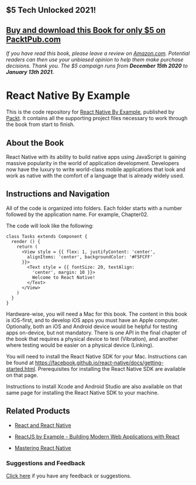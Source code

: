 ## $5 Tech Unlocked 2021!
[Buy and download this Book for only $5 on PacktPub.com](https://www.packtpub.com/product/react-native-by-example/9781786464750)
-----
*If you have read this book, please leave a review on [Amazon.com](https://www.amazon.com/gp/product/1786464756).     Potential readers can then use your unbiased opinion to help them make purchase decisions. Thank you. The $5 campaign         runs from __December 15th 2020__ to __January 13th 2021.__*

# React Native By Example
This is the code repository for [React Native By Example](https://www.packtpub.com/application-development/react-native-example?utm_source=github&utm_medium=repository&utm_campaign=9781786464750), published by [Packt](https://www.packtpub.com/?utm_source=github). It contains all the supporting project files necessary to work through the book from start to finish.
## About the Book
React Native with its ability to build native apps using JavaScript is gaining massive popularity in the world of application development. Developers now have the luxury to write world-class mobile applications that look and work as native with the comfort of a language that is already widely used.
## Instructions and Navigation
All of the code is organized into folders. Each folder starts with a number followed by the application name. For example, Chapter02.



The code will look like the following:
```
class Tasks extends Component { 
  render () { 
    return ( 
      <View style = {{ flex: 1, justifyContent: 'center',  
        alignItems: 'center', backgroundColor: '#F5FCFF'  
      }}> 
        <Text style = {{ fontSize: 20, textAlign:  
          'center', margin: 10 }}> 
          Welcome to React Native! 
        </Text> 
      </View> 
    ) 
  } 
}
```

Hardware-wise, you will need a Mac for this book. The content in this book is iOS-first, and to develop iOS apps you must have an Apple computer. Optionally, both an iOS and Android device would be helpful for testing apps on-device, but not mandatory. There is one API in the final chapter of the book that requires a physical device to test (Vibration), and another where testing would be easier on a physical device (Linking).

You will need to install the React Native SDK for your Mac. Instructions can be found at https://facebook.github.io/react-native/docs/getting-started.html. Prerequisites for installing the React Native SDK are available on that page.

Instructions to install Xcode and Android Studio are also available on that same page for installing the React Native SDK to your machine.

## Related Products
* [React and React Native](https://www.packtpub.com/web-development/react-and-react-native?utm_source=github&utm_medium=repository&utm_campaign=9781786465658)

* [ReactJS by Example - Building Modern Web Applications with React](https://www.packtpub.com/web-development/reactjs-example-building-modern-web-applications-react?utm_source=github&utm_medium=repository&utm_campaign=9781785289644)

* [Mastering React Native](https://www.packtpub.com/web-development/mastering-react-native?utm_source=github&utm_medium=repository&utm_campaign=9781785885785)

### Suggestions and Feedback
[Click here](https://docs.google.com/forms/d/e/1FAIpQLSe5qwunkGf6PUvzPirPDtuy1Du5Rlzew23UBp2S-P3wB-GcwQ/viewform) if you have any feedback or suggestions.
